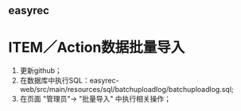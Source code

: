 ## easyrec



# ITEM／Action数据批量导入
1. 更新github；
2. 在数据库中执行SQL：easyrec-web/src/main/resources/sql/batchuploadlog/batchuploadlog.sql;
3. 在页面 "管理员"-> "批量导入" 中执行相关操作；